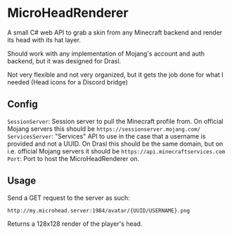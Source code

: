 # MicroHeadRenderer
A small C# web API to grab a skin from any Minecraft backend and render its head with its hat layer. 

Should work with any implementation of Mojang's account and auth backend, but it was designed for Drasl.  

Not very flexible and not very organized, but it gets the job done for what I needed (Head icons for a Discord bridge)

## Config
``SessionServer``: Session server to pull the Minecraft profile from. On official Mojang servers this should be ``https://sessionserver.mojang.com/``
``ServicesServer``: "Services" API to use in the case that a username is provided and not a UUID. On Drasl this should be the same domain, but on i.e. official Mojang servers it should be ``https://api.minecraftservices.com``
``Port``: Port to host the MicroHeadRenderer on.

## Usage
Send a GET request to the server as such:

``http://my.microhead.server:1984/avatar/{UUID/USERNAME}.png``

Returns a 128x128 render of the player's head.